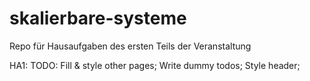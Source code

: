 # skalierbare-systeme
Repo für Hausaufgaben des ersten Teils der Veranstaltung

HA1: 
  TODO: Fill & style other pages; 
        Write dummy todos;
        Style header;

